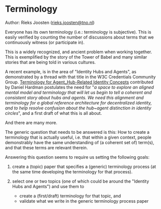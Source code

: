# Terminology

Author: Rieks Joosten (rieks.joosten@tno.nl)

Everyone has its own terminology (i.e.: terminology is subjective). This is easily verified by counting the number of discussions about terms that we continuously witness (or participate in).

This is a widely recognized, and ancient problem when working together. This is exemplified by the story of the Tower of Babel and many similar stories that are being told in various cultures.

A recent example, is in the area of "Identity Hubs and Agents", as demonstrated by a thread with that title in the W3C Credentials Community Group. [Terminology for Agent_Hub-Related Identity Concepts](https://github.com/WebOfTrustInfo/rwot9-prague/blob/master/topics-and-advance-readings/Terminology%20for%20Agent_Hub-Related%20Identity%20Concepts.pdf) contributed by Daniel Hardman postulates the need for "*a space to explore an aligned mental model and terminology that will let us begin to tell a coherent and consistent story about hubs and agents. We need this alignment and terminology for a global reference architecture for decentralized identity, and to help resolve confusion about the hub~agent distinction in identity circles*", and a first draft of what this is all about.

And there are many more.

The generic question that needs to be answered is this: How to create a terminology that is actually useful, i.e. that within a given context, people demonstrably have the same understanding of (a coherent set of) term(s), and that these terms are relevant therein.

Answering this question seems to require us setting the following goals:

1. create a (topic) paper that specifies a (generic) terminology process (at the same time developing the terminology for that process).
2. select one or two topics (one of which could be around the "Identity Hubs and Agents") and use them to

   * create a (first/draft) terminology for that topic, and
   * validate what we write in the generic terminology process paper
